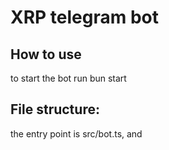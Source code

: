# XRP telegram bot

## How to use

to start the bot run bun start

## File structure: 

the entry point is src/bot.ts, and 